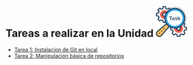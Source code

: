 # Tareas a realizar en la Unidad <a><img src="../../../img/tarea.png" alt="Tareas a Realizar" style="width:84px;height:84px;"></a>

 - [Tarea 1: Instalacíon de Git en local](instalacion-git.md)  
 - [Tarea 2: Manipulación básica de repositorios](manipulacion-repositorios.md) 